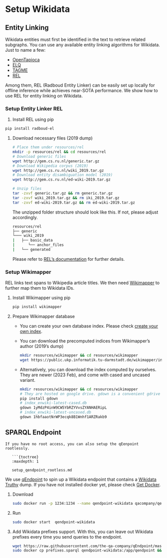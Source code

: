 # Setup Wikidata

## Entity Linking

Wikidata entities must first be identified in the text to retrieve
related subgraphs. You can use any available entity linking algorithms
for Wikidata. Just to name a few:

- [OpenTapioca](https://github.com/opentapioca/opentapioca)
- [ELQ](https://research.facebook.com/publications/efficient-one-pass-end-to-end-entity-linking-for-questions/)
- [TAGME](https://tagme.d4science.org/tagme/)
- [REL](https://github.com/informagi/REL)

Among them, REL (Radboud Entity Linker) can be easily set up locally for
offline inference while achieves near-SOTA performance. We show how to
use REL for entity linking on Wikidata.

### Setup Entity Linker REL

1. Install REL using pip

```bash
pip install radboud-el
```

1. Download necessary files (2019 dump)

   ```bash
   # Place them under resources/rel
   mkdir -p resources/rel && cd resources/rel
   # Download generic files
   wget http://gem.cs.ru.nl/generic.tar.gz
   # Download Wikipedia corpus (2019)
   wget http://gem.cs.ru.nl/wiki_2019.tar.gz
   # Download entity disambiguation model (2019)
   wget http://gem.cs.ru.nl/ed-wiki-2019.tar.gz

   # Unzip files
   tar -zxvf generic.tar.gz && rm generic.tar.gz
   tar -zxvf wiki_2019.tar.gz && rm iki_2019.tar.gz
   tar -zxvf ed-wiki-2019.tar.gz && rm ed-wiki-2019.tar.gz
   ```

   The unzipped folder structure should look like this. If not, please
   adjust accordingly.

   ```bash
   resources/rel
   ├── generic
   └─── wiki_2019
   |   ├── basic_data
   |      └── anchor_files
   |   └── generated
   ```

   Please refer to [REL’s
   documentation](https://rel.readthedocs.io/en/latest/) for further
   details.

### Setup Wikimapper

REL links text spans to Wikipedia article titles. We then need
[Wikimapper](https://github.com/jcklie/wikimapper) to further map
them to Wikidata IDs.

1. Install Wikimapper using pip

   ```bash
   pip install wikimapper
   ```

2. Prepare Wikimapper database

   - You can create your own database index. Please check [create
     your own
     index](https://github.com/jcklie/wikimapper#create-your-own-index).

   - You can download the precomputed indices from Wikimapper’s
     author (2019’s dump)

     ```bash
     mkdir resources/wikimapper && cd resources/wikimapper
     wget https://public.ukp.informatik.tu-darmstadt.de/wikimapper/index_enwiki-20190420.db
     ```

   - Alternatively, you can download the index computed by
     ourselves. They are newer (2023 Feb), and come with cased and
     uncased variant.

     ```bash
     mkdir resources/wikimapper && cd resources/wikimapper
     # They are hosted on google drive. gdown is a convenient gdrive download helper
     pip install gdown
     # index_enwiki-latest-cased.db
     gdown 1yMdzP4inW9CW5YbRZYVvsZYANHAERipL
     # index_enwiki-latest-uncased.db
     gdown 1hbfaaotNrWP3ecqk8B1Wnhf1ARZRakb9
     ```

## SPARQL Endpoint



```{seealso}
If you have no root access, you can also setup the qEenpoint rootlessly.

   ```{toctree}
   :maxdepth: 1

   setup_qendpoint_rootless.md
   ```




We use [qEndpoint](https://github.com/the-qa-company/qEndpoint) to
spin up a Wikidata endpoint that contains a [Wikidata
Truthy](https://www.wikidata.org/wiki/Wikidata:Database_download#RDF_dumps)
dump. If you have not installed docker yet, please check [Get
Docker](https://docs.docker.com/get-docker/).

1. Download

   ```bash
   sudo docker run -p 1234:1234 --name qendpoint-wikidata qacompany/qendpoint-wikidata
   ```

2. Run

   ```bash
   sudo docker start  qendpoint-wikidata
   ```

3. Add Wikidata prefixes support. With this, you can leave out Wikidata
   prefixes every time you send queries to the endpoint.

   ```bash
   wget https://raw.githubusercontent.com/the-qa-company/qEndpoint/master/wikibase/prefixes.sparql
   sudo docker cp prefixes.sparql qendpoint-wikidata:/app/qendpoint && rm prefixes.sparql
   ```
